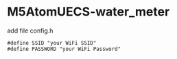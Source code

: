# M5AtomUECS-water_meter

add file config.h

```
#define SSID "your WiFi SSID"
#define PASSWORD "your WiFi Password"
```
